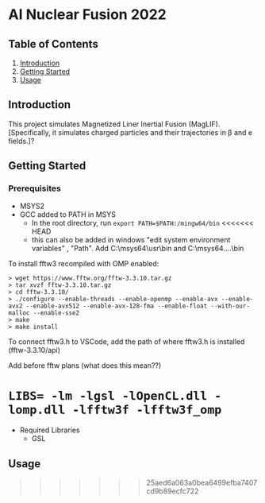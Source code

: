 # AI Nuclear Fusion 2022
## Table of Contents
1. [Introduction](#introduction)
2. [Getting Started](#getting-started)
3. [Usage](#usage)

## Introduction
This project simulates Magnetized Liner Inertial Fusion (MagLIF). [Specifically, it simulates charged particles and their trajectories in β and e fields.]?

## Getting Started
### Prerequisites
- MSYS2
- GCC added to PATH in MSYS
    - In the root directory, run `export PATH=$PATH:/mingw64/bin`
<<<<<<< HEAD
    - this can also be added in windows "edit system environment variables" , "Path". Add C:\msys64\usr\bin and C:\msys64\....\bin

To install fftw3 recompiled with OMP enabled:
```
> wget https://www.fftw.org/fftw-3.3.10.tar.gz
> tar xvzf fftw-3.3.10.tar.gz
> cd fftw-3.3.10/
> ./configure --enable-threads --enable-openmp --enable-avx --enable-avx2 --enable-avx512 --enable-avx-128-fma --enable-float --with-our-malloc --enable-sse2
> make
> make install
```

To connect fftw3.h to VSCode, add the path of where fftw3.h is installed (fftw-3.3.10/api)

Add before fftw plans (what does this mean??)

`LIBS= -lm -lgsl -lOpenCL.dll -lomp.dll -lfftw3f -lfftw3f_omp`
=======
- Required Libraries
    - GSL
## Usage
>>>>>>> 25aed6a063a0bea6499efba7407cd9b89ecfc722
